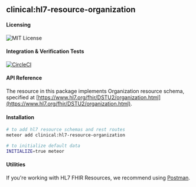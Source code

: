 ## clinical:hl7-resource-organization

#### Licensing  
![MIT License](https://img.shields.io/badge/license-MIT-blue.svg)


#### Integration & Verification Tests  
[![CircleCI](https://circleci.com/gh/clinical-meteor/hl7-resource-organization/tree/master.svg?style=svg)](https://circleci.com/gh/clinical-meteor/hl7-resource-organization/tree/master)


#### API Reference  
The resource in this package implements Organization resource schema, specified at [https://www.hl7.org/fhir/DSTU2/organization.html](https://www.hl7.org/fhir/DSTU2/organization.html). 



#### Installation  

````bash
# to add hl7 resource schemas and rest routes
meteor add clinical:hl7-resource-organization

# to initialize default data
INITIALIZE=true meteor
````


#### Utilities  

If you're working with HL7 FHIR Resources, we recommend using [Postman](https://chrome.google.com/webstore/detail/postman/fhbjgbiflinjbdggehcddcbncdddomop?hl=en).


